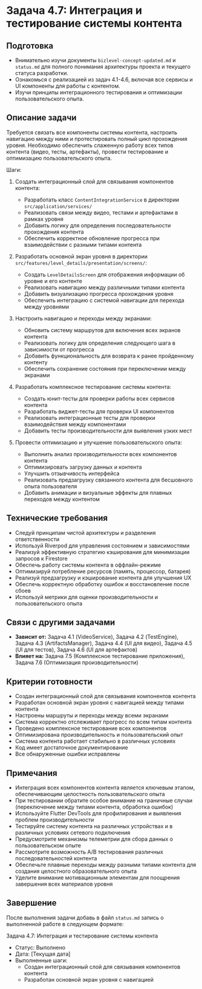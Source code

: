 # Задача 4.7: Интеграция и тестирование системы контента

## Подготовка
- Внимательно изучи документы `bizlevel-concept-updated.md` и `status.md` для полного понимания архитектуры проекта и текущего статуса разработки.
- Ознакомься с реализацией из задач 4.1-4.6, включая все сервисы и UI компоненты для работы с контентом.
- Изучи принципы интеграционного тестирования и оптимизации пользовательского опыта.

## Описание задачи
Требуется связать все компоненты системы контента, настроить навигацию между ними и протестировать полный цикл прохождения уровня. Необходимо обеспечить слаженную работу всех типов контента (видео, тесты, артефакты), провести тестирование и оптимизацию пользовательского опыта.

Шаги:
1. Создать интеграционный слой для связывания компонентов контента:
   - Разработать класс `ContentIntegrationService` в директории `src/application/services/`
   - Реализовать связи между видео, тестами и артефактами в рамках уровня
   - Добавить логику для определения последовательности прохождения контента
   - Обеспечить корректное обновление прогресса при взаимодействии с разными типами контента

2. Разработать основной экран уровня в директории `src/features/level_details/presentation/screens/`:
   - Создать `LevelDetailsScreen` для отображения информации об уровне и его контенте
   - Реализовать навигацию между различными типами контента
   - Добавить визуализацию прогресса прохождения уровня
   - Обеспечить интеграцию с системой навигации для перехода между уровнями

3. Настроить навигацию и переходы между экранами:
   - Обновить систему маршрутов для включения всех экранов контента
   - Реализовать логику для определения следующего шага в зависимости от прогресса
   - Добавить функциональность для возврата к ранее пройденному контенту
   - Обеспечить сохранение состояния при переключении между экранами

4. Разработать комплексное тестирование системы контента:
   - Создать юнит-тесты для проверки работы всех сервисов контента
   - Разработать виджет-тесты для проверки UI компонентов
   - Реализовать интеграционные тесты для проверки взаимодействия между компонентами
   - Добавить тесты производительности для выявления узких мест

5. Провести оптимизацию и улучшение пользовательского опыта:
   - Выполнить анализ производительности всех компонентов контента
   - Оптимизировать загрузку данных и контента
   - Улучшить отзывчивость интерфейса
   - Реализовать предзагрузку связанного контента для бесшовного опыта пользователя
   - Добавить анимации и визуальные эффекты для плавных переходов между контентом

## Технические требования
- Следуй принципам чистой архитектуры и разделения ответственности
- Используй Riverpod для управления состоянием и зависимостями
- Реализуй эффективную стратегию кэширования для минимизации запросов к Firestore
- Обеспечь работу системы контента в оффлайн-режиме
- Оптимизируй потребление ресурсов (память, процессор, батарея)
- Реализуй предзагрузку и кэширование контента для улучшения UX
- Обеспечь корректную обработку ошибок и восстановление после сбоев
- Используй метрики для оценки производительности и пользовательского опыта

## Связи с другими задачами
- **Зависит от:** Задача 4.1 (VideoService), Задача 4.2 (TestEngine), Задача 4.3 (ArtifactsManager), Задача 4.4 (UI для видео), Задача 4.5 (UI для тестов), Задача 4.6 (UI для артефактов)
- **Влияет на:** Задача 7.5 (Комплексное тестирование приложения), Задача 7.6 (Оптимизация производительности)

## Критерии готовности
- Создан интеграционный слой для связывания компонентов контента
- Разработан основной экран уровня с навигацией между типами контента
- Настроены маршруты и переходы между всеми экранами
- Система корректно отслеживает прогресс по всем типам контента
- Проведено комплексное тестирование всех компонентов
- Оптимизирована производительность и пользовательский опыт
- Система контента работает стабильно в различных условиях
- Код имеет достаточное документирование
- Все обнаруженные ошибки исправлены

## Примечания
- Интеграция всех компонентов контента является ключевым этапом, обеспечивающим целостность пользовательского опыта
- При тестировании обратите особое внимание на граничные случаи (переключение между типами контента, обработка ошибок)
- Используйте Flutter DevTools для профилирования и выявления проблем производительности
- Тестируйте систему контента на различных устройствах и в различных условиях сетевого подключения
- Предусмотрите механизмы телеметрии для сбора данных о пользовательском опыте
- Рассмотрите возможность A/B тестирования различных последовательностей контента
- Обеспечьте плавные переходы между разными типами контента для создания целостного образовательного опыта
- Уделите внимание мотивационным элементам для поощрения завершения всех материалов уровня

## Завершение
После выполнения задачи добавь в файл `status.md` запись о выполненной работе в следующем формате:

Задача 4.7: Интеграция и тестирование системы контента
* Статус: Выполнено
* Дата: [Текущая дата]
* Выполненные шаги:
    * Создан интеграционный слой для связывания компонентов контента
    * Разработан основной экран уровня с навигацией